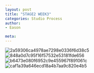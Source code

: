 ```yaml
---
layout: post
title: "STAGE2 WEEK3"
categories: Studio Process
author:
- Eason

meta:
---
```


![2a59306ca4978ae7298e0336f6d38c5](https://user-images.githubusercontent.com/90549907/146049866-503980b7-feb1-4a89-b31f-809b00d57168.jpg)
![848a0d7c95f16f57532e53181fde656](https://user-images.githubusercontent.com/90549907/146049874-b0c856e4-c1af-476c-a148-4de819fb61db.jpg)
![b6473e080f6952c9e455967f891061c](https://user-images.githubusercontent.com/90549907/146049879-3f989198-5c10-42ce-b7e6-e52900b8cf47.jpg)
![caf1a39a646ecd18a4b7aa9c820e4b5](https://user-images.githubusercontent.com/90549907/146049880-087c73c0-b927-40d6-9e79-137750629532.jpg)
